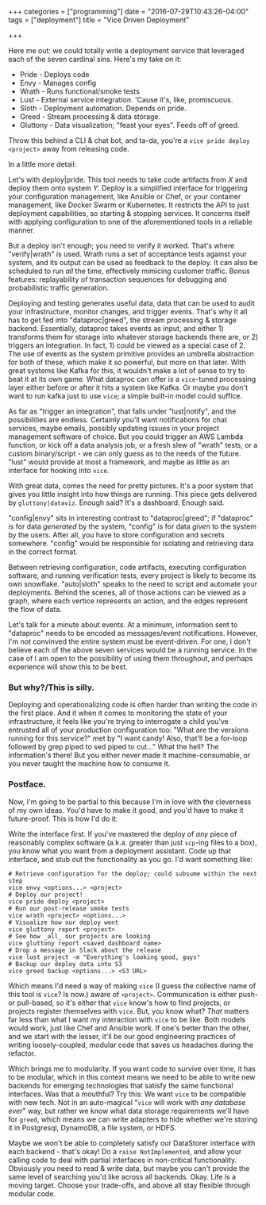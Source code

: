 +++
categories = ["programming"]
date = "2016-07-29T10:43:26-04:00"
tags = ["deployment"]
title = "Vice Driven Deployment"

+++

Here me out: we could totally write a deployment service that leveraged each of the seven cardinal sins.
Here's my take on it:

<!--more-->

* Pride - Deploys code
* Envy - Manages config
* Wrath - Runs functional/smoke tests
* Lust - External service integration. 'Cause it's, like, promiscuous.
* Sloth - Deployment automation. Depends on pride.
* Greed - Stream processing & data storage.
* Gluttony - Data visualization; "feast your eyes". Feeds off of greed.

Throw this behind a CLI & chat bot, and ta-da, you're a `vice pride deploy
<project>` away from releasing code.

In a little more detail:

Let's with deploy|pride. This tool needs to take code artifacts from _X_ and deploy them onto
system _Y_. Deploy is a simplified interface for triggering your configuration management, like
Ansible or Chef, or your container management, like Docker Swarm or Kubernetes. It restricts the API
to just deployment capabilities, so starting & stopping services. It concerns itself with applying
configuration to one of the aforementioned tools in a reliable manner.

But a deploy isn't enough; you need to verify it worked. That's where "verify|wrath" is used. Wrath
runs a set of acceptance tests against your system, and its output can be used as feedback to the
deploy. It can also be scheduled to run _all_ the time, effectively mimicing customer traffic. Bonus
features: replayability of transaction sequences for debugging and probabilistic traffic generation.

Deploying and testing generates useful data, data that can be used to audit your infrastructure,
monitor changes, and trigger events. That's why it all has to get fed into "dataproc|greed", the
stream processing & storage backend. Essentially, dataproc takes events as input, and either 1)
transforms them for storage into whatever storage backends there are, or 2) triggers an integration.
In fact, 1) could be viewed as a special case of 2. The use of events as the system primitive
provides an umbrella abstraction for both of these, which make it so powerful, but more on that
later.
    With great systems like Kafka for this, it wouldn't make a lot of sense to try to beat it at
its own game. What dataproc can offer is a `vice`-tuned processing layer either before or after it
hits a system like Kafka. Or maybe you don't want to run kafka just to use `vice`; a simple built-in
model could suffice.

As far as "trigger an integration", that falls under "lust|notify", and the possibilities are
endless. Certainly you'll want notifications for chat services, maybe emails, possibly updating
issues in your project management software of choice. But you could trigger an AWS Lambda function,
or kick off a data analysis job, or a fresh slew of "wrath" tests, or a custom binary/script - we
can only guess as to the needs of the future. "lust" would provide at most a framework, and maybe as
little as an interface for hooking into `vice`.

With great data, comes the need for pretty pictures. It's a poor system that gives you little
insight into how things are running. This piece gets delivered by `gluttony|dataviz`. Enough said?
It's a dashboard. Enough said.

"config|envy" sits in interesting contrast to "dataproc|greed"; if "dataproc" is for data
_generated_ by the system, "config" is for data _given_ to the system by the users. After all, you
have to store configuration and secrets somewhere. "config" would be responsible for isolating and
retrieving data in the correct format.

Between retrieving configuration, code artifacts, executing configuration software, and running
verification tests, every project is likely to become its own snowflake. "auto|sloth" speaks to the
need to script and automate your deployments. Behind the scenes, all of those actions can be viewed
as a graph, where each vertice represents an action, and the edges represent the flow of data.

Let's talk for a minute about events. At a minimum, information sent to "dataproc" needs to be
encoded as messages/event notifications. However, I'm not convinved the entire system must be
event-driven. For one, I don't believe each of the above seven services would be a running service.
In the case of I am open to the possibility of using them throughout, and perhaps experience will
show this to be best.

### But why?/This is silly.
Deploying and operationalizing code is often harder than writing the code in the first place. And it
when it comes to monitoring the state of your infrastructure, it feels like you're trying to
interrogate a child you've entrusted all of your production configuration too: "What are the
versions running for this service?" met by "I want candy! Also, that'll be a for-loop followed by
grep piped to sed piped to cut..." What the hell? The information's there! But you either never made
it machine-consumable, or you never taught the machine how to consume it.

### Postface.
Now, I'm going to be partial to this because I'm in love with the cleverness of
my own ideas.  You'd have to make it good, and you'd have to make it
future-proof. This is how I'd do it:

Write the interface first. If you've mastered the deploy of _any_ piece of
reasonably complex software (a.k.a. greater than just `scp`-ing files to a
box), you know what you want from a deployment assistant. Code up that
interface, and stub out the functionality as you go. I'd want something like:

    # Retrieve configuration for the deploy; could subsume within the next step
    vice envy <options...> <project>
    # Deploy our project!
    vice pride deploy <project>
    # Run our post-release smoke tests
    vice wrath <project> <options...>
    # Visualize how our deploy went
    vice gluttony report <project>
    # See how _all_ our projects are looking
    vice gluttony report <saved dashboard name>
    # Drop a message in Slack about the release
    vice lust project -m "Everything's looking good, guys"
    # Backup our deploy data into S3
    vice greed backup <options...> <S3 URL>

Which means I'd need a way of making `vice` (I guess the collective name of
this tool is `vice`? Is now.) aware of `<project>`. Communication is either
push- or pull-based, so it's either that `vice` know's how to find projects, or
projects register themselves with `vice`. But, you know what? _That_ matters
far less than what I want my interaction with `vice` to be like. Both models
would work, just like Chef and Ansible work. If one's better than the other,
and we start with the lesser, it'll be our good engineering practices of
writing loosely-coupled, modular code that saves us headaches during the refactor.

Which brings me to modularity. If you want code to survive over time, it has to
be modular, which in this context means we need to be able to write new
backends for emerging technologies that satisfy the same functional interfaces.
Was that a mouthful? Try this: We want `vice` to be compatible with new tech.
Not in an auto-magical "`vice` will work with _any database ever_" way, but
rather we know what data storage requirements we'll have for `greed`, which
means we can write adapters to hide whether we're storing it in Postgresql,
DynamoDB, a file system, or HDFS.

Maybe we won't be able to completely satisfy our DataStorer interface with each
backend - that's okay! Do a `raise NotImplemented`, and allow your calling code
to deal with partial interfaces in non-critical functionality. Obviously you
need to read & write data, but maybe you can't provide the same level of
searching you'd like across all backends. Okay. Life is a moving target. Choose
your trade-offs, and above all stay flexible through modular code.
